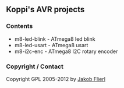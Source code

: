 ## Koppi's AVR projects

### Contents

* m8-led-blink - ATmega8 led blink
* m8-led-usart - ATmega8 usart
* m8-i2c-enc   - ATmega8 I2C rotary encoder

### Copyright / Contact

Copyright GPL 2005-2012 by [Jakob Flierl](https://github.com/koppi)

